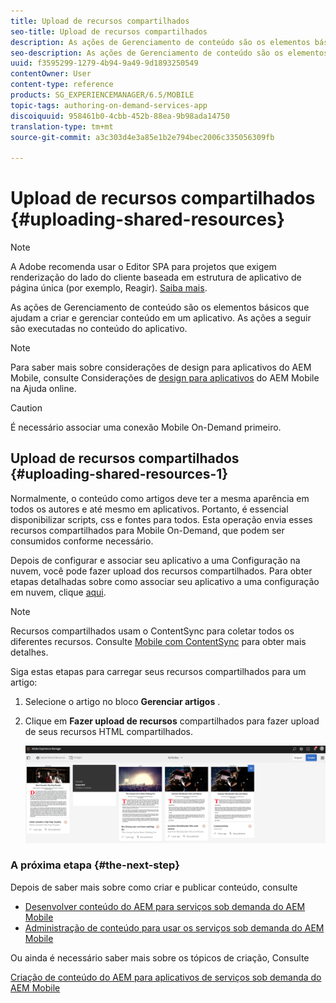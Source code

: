 ```yaml
---
title: Upload de recursos compartilhados
seo-title: Upload de recursos compartilhados
description: As ações de Gerenciamento de conteúdo são os elementos básicos que ajudam a criar e gerenciar conteúdo em um aplicativo. Siga esta página para saber mais sobre como carregar recursos compartilhados.
seo-description: As ações de Gerenciamento de conteúdo são os elementos básicos que ajudam a criar e gerenciar conteúdo em um aplicativo. Siga esta página para saber mais sobre como carregar recursos compartilhados.
uuid: f3595299-1279-4b94-9a49-9d1893250549
contentOwner: User
content-type: reference
products: SG_EXPERIENCEMANAGER/6.5/MOBILE
topic-tags: authoring-on-demand-services-app
discoiquuid: 958461b0-4cbb-452b-88ea-9b98ada14750
translation-type: tm+mt
source-git-commit: a3c303d4e3a85e1b2e794bec2006c335056309fb

---
```



# Upload de recursos compartilhados {#uploading-shared-resources}

>[!NOTE]
>
>A Adobe recomenda usar o Editor SPA para projetos que exigem renderização do lado do cliente baseada em estrutura de aplicativo de página única (por exemplo, Reagir). [Saiba mais](/help/sites-developing/spa-overview.md).

As ações de Gerenciamento de conteúdo são os elementos básicos que ajudam a criar e gerenciar conteúdo em um aplicativo. As ações a seguir são executadas no conteúdo do aplicativo.

>[!NOTE]
>
>Para saber mais sobre considerações de design para aplicativos do AEM Mobile, consulte Considerações de [design para aplicativos](https://helpx.adobe.com/digital-publishing-solution/help/design-app.html) do AEM Mobile na Ajuda online.

>[!CAUTION]
>
>É necessário associar uma conexão Mobile On-Demand primeiro.

## Upload de recursos compartilhados {#uploading-shared-resources-1}

Normalmente, o conteúdo como artigos deve ter a mesma aparência em todos os autores e até mesmo em aplicativos. Portanto, é essencial disponibilizar scripts, css e fontes para todos. Esta operação envia esses recursos compartilhados para Mobile On-Demand, que podem ser consumidos conforme necessário.

Depois de configurar e associar seu aplicativo a uma Configuração na nuvem, você pode fazer upload dos recursos compartilhados. Para obter etapas detalhadas sobre como associar seu aplicativo a uma configuração em nuvem, clique [aqui](/help/mobile/mobile-apps-ondemand-application-create-configure-action.md).

>[!NOTE]
>
>Recursos compartilhados usam o ContentSync para coletar todos os diferentes recursos. Consulte [Mobile com ContentSync](/help/mobile/mobile-ondemand-contentsync.md) para obter mais detalhes.

Siga estas etapas para carregar seus recursos compartilhados para um artigo:

1. Selecione o artigo no bloco **Gerenciar artigos** .
1. Clique em **Fazer upload de recursos** compartilhados para fazer upload de seus recursos HTML compartilhados.

   ![chlimage_1-133](assets/chlimage_1-133.png)

### A próxima etapa {#the-next-step}

Depois de saber mais sobre como criar e publicar conteúdo, consulte

* [Desenvolver conteúdo do AEM para serviços sob demanda do AEM Mobile](/help/mobile/aem-mobile-on-demand.md)
* [Administração de conteúdo para usar os serviços sob demanda do AEM Mobile](/help/mobile/aem-mobile.md)

Ou ainda é necessário saber mais sobre os tópicos de criação, Consulte

[Criação de conteúdo do AEM para aplicativos de serviços sob demanda do AEM Mobile](/help/mobile/mobile-apps-ondemand.md)
